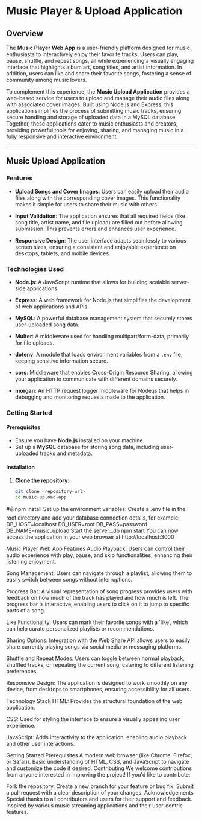 # Music Player & Upload Application

## Overview

The **Music Player Web App** is a user-friendly platform designed for music enthusiasts to interactively enjoy their favorite tracks. Users can play, pause, shuffle, and repeat songs, all while experiencing a visually engaging interface that highlights album art, song titles, and artist information. In addition, users can like and share their favorite songs, fostering a sense of community among music lovers.

To complement this experience, the **Music Upload Application** provides a web-based service for users to upload and manage their audio files along with associated cover images. Built using Node.js and Express, this application simplifies the process of submitting music tracks, ensuring secure handling and storage of uploaded data in a MySQL database. Together, these applications cater to music enthusiasts and creators, providing powerful tools for enjoying, sharing, and managing music in a fully responsive and interactive environment.

---

## Music Upload Application

### Features
- **Upload Songs and Cover Images**: Users can easily upload their audio files along with the corresponding cover images. This functionality makes it simple for users to share their music with others.
  
- **Input Validation**: The application ensures that all required fields (like song title, artist name, and file upload) are filled out before allowing submission. This prevents errors and enhances user experience.

- **Responsive Design**: The user interface adapts seamlessly to various screen sizes, ensuring a consistent and enjoyable experience on desktops, tablets, and mobile devices.

### Technologies Used
- **Node.js**: A JavaScript runtime that allows for building scalable server-side applications.
  
- **Express**: A web framework for Node.js that simplifies the development of web applications and APIs.

- **MySQL**: A powerful database management system that securely stores user-uploaded song data.

- **Multer**: A middleware used for handling multipart/form-data, primarily for file uploads.

- **dotenv**: A module that loads environment variables from a `.env` file, keeping sensitive information secure.

- **cors**: Middleware that enables Cross-Origin Resource Sharing, allowing your application to communicate with different domains securely.

- **morgan**: An HTTP request logger middleware for Node.js that helps in debugging and monitoring requests made to the application.

### Getting Started

#### Prerequisites
- Ensure you have **Node.js** installed on your machine.
- Set up a **MySQL** database for storing song data, including user-uploaded tracks and metadata.

#### Installation

1. **Clone the repository**:
   ```bash
   git clone <repository-url>
   cd music-upload-app
#👍npm install
Set up the environment variables: Create a .env file in the root directory and add your database connection details, for example:
DB_HOST=localhost
DB_USER=root
DB_PASS=password
DB_NAME=music_upload
Start the server:_db
npm start
You can now access the application in your web browser at http://localhost:3000

Music Player Web App
Features
Audio Playback: Users can control their audio experience with play, pause, and skip functionalities, enhancing their listening enjoyment.

Song Management: Users can navigate through a playlist, allowing them to easily switch between songs without interruptions.

Progress Bar: A visual representation of song progress provides users with feedback on how much of the track has played and how much is left. The progress bar is interactive, enabling users to click on it to jump to specific parts of a song.

Like Functionality: Users can mark their favorite songs with a 'like', which can help curate personalized playlists or recommendations.

Sharing Options: Integration with the Web Share API allows users to easily share currently playing songs via social media or messaging platforms.

Shuffle and Repeat Modes: Users can toggle between normal playback, shuffled tracks, or repeating the current song, catering to different listening preferences.

Responsive Design: The application is designed to work smoothly on any device, from desktops to smartphones, ensuring accessibility for all users.

Technology Stack
HTML: Provides the structural foundation of the web application.

CSS: Used for styling the interface to ensure a visually appealing user experience.

JavaScript: Adds interactivity to the application, enabling audio playback and other user interactions.

Getting Started
Prerequisites
A modern web browser (like Chrome, Firefox, or Safari).
Basic understanding of HTML, CSS, and JavaScript to navigate and customize the code if desired.
Contributing
We welcome contributions from anyone interested in improving the project! If you'd like to contribute:

Fork the repository.
Create a new branch for your feature or bug fix.
Submit a pull request with a clear description of your changes.
Acknowledgements
Special thanks to all contributors and users for their support and feedback.
Inspired by various music streaming applications and their user-centric features.
